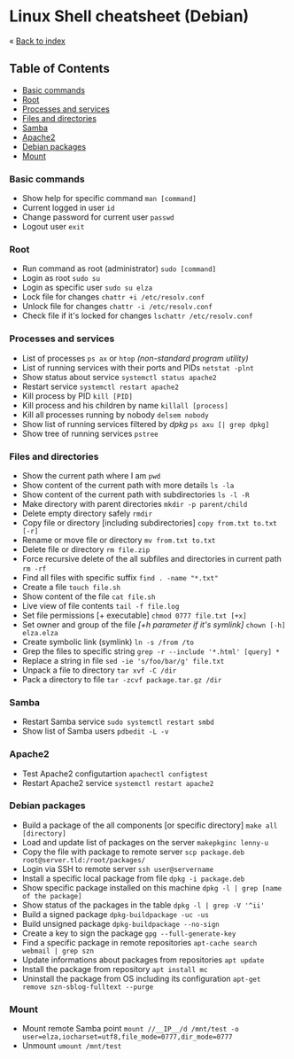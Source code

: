 # Linux Shell cheatsheet (Debian)


&laquo; [Back to index](#)

## Table of Contents
- [Basic commands](#Basic-commands)
- [Root](#Root)
- [Processes and services](#Processes-and-services)
- [Files and directories](#Files-and-directories)
- [Samba](#Samba)
- [Apache2](#Apache2)
- [Debian packages](#Debian-packages)
- [Mount](#Mount)

### Basic commands
* Show help for specific command ```man [command] ```
* Current logged in user ```id```
* Change password for current user ```passwd```
* Logout user ```exit```

### Root
* Run command as root (administrator) ```sudo [command]```
* Login as root ```sudo su```
* Login as specific user ```sudo su elza```
* Lock file for changes ```chattr +i /etc/resolv.conf```
* Unlock file for changes ```chattr -i /etc/resolv.conf```
* Check file if it's locked for changes ```lschattr /etc/resolv.conf```

### Processes and services
* List of processes ```ps ax``` or ```htop``` _(non-standard program utility)_
* List of running services with their ports and PIDs ```netstat -plnt```
* Show status about service ```systemctl status apache2```
* Restart service ```systemctl restart apache2```
* Kill process by PID ```kill [PID]```
* Kill process and his children by name ```killall [process]```
* Kill all processes running by nobody ```delsem nobody```
* Show list of running services filtered by _dpkg_ ```ps axu [| grep dpkg]```
* Show tree of running services ```pstree```

### Files and directories
* Show the current path where I am ```pwd```
* Show content of the current path with more details ```ls -la```
* Show content of the current path with subdirectories ```ls -l -R```
* Make directory with parent directories ```mkdir -p parent/child```
* Delete empty directory safely ```rmdir```
* Copy file or directory [including subdirectories] ```copy from.txt to.txt [-r]```
* Rename or move file or directory ```mv from.txt to.txt```
* Delete file or directory ```rm file.zip```
* Force recursive delete of the all subfiles and directories in current path ```rm -rf```
* Find all files with specific suffix ```find . -name "*.txt"```
* Create a file ```touch file.sh```
* Show content of the file ```cat file.sh```
* Live view of file contents ```tail -f file.log```
* Set file permissions [+ executable] ```chmod 0777 file.txt [+x]```
* Set owner and group of the file _[+h parameter if it's symlink]_ ```chown [-h] elza.elza```
* Create symbolic link (symlink) ```ln -s /from /to```
* Grep the files to specific string ```grep -r --include '*.html' [query] *```
* Replace a string in file ```sed -ie 's/foo/bar/g' file.txt```
* Unpack a file to directory ```tar xvf -C /dir```
* Pack a directory to file ```tar -zcvf package.tar.gz /dir```

### Samba
* Restart Samba service ```sudo systemctl restart smbd```
* Show list of Samba users ```pdbedit -L -v```

### Apache2
* Test Apache2 configutartion ```apachectl configtest```
* Restart Apache2 service ```systemctl restart apache2```

### Debian packages
* Build a package of the all components [or specific directory] ```make all [directory]```
* Load and update list of packages on the server ```makepkginc lenny-u```
* Copy the file with package to remote server ```scp package.deb root@server.tld:/root/packages/```
* Login via SSH to remote server ```ssh user@servername```
* Install a specific local package from file ```dpkg -i package.deb```
* Show specific package installed on this machine ```dpkg -l | grep [name of the package]```
* Show status of the packages in the table ```dpkg -l | grep -V '^ii'```
* Build a signed package ```dpkg-buildpackage -uc -us```
* Build unsigned package ```dpkg-buildpackage --no-sign```
* Create a key to sign the package ```gpg --full-generate-key```
* Find a specific package in remote repositories ```apt-cache search webmail | grep szn```
* Update informations about packages from repositories ```apt update```
* Install the package from repository ```apt install mc```
* Uninstall the package from OS including its configuration ```apt-get remove szn-sblog-fulltext --purge```

### Mount
* Mount remote Samba point ```mount //__IP__/d /mnt/test -o user=elza,iocharset=utf8,file_mode=0777,dir_mode=0777```
* Unmount ```umount /mnt/test```

